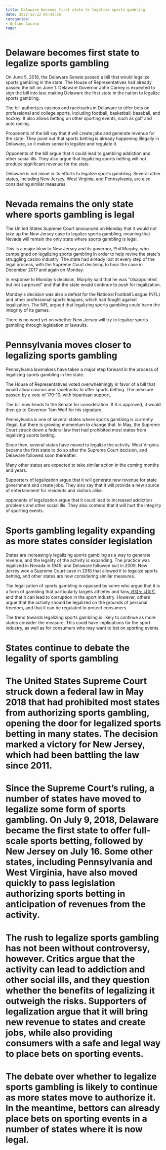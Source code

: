 ```yaml
---
title: Delaware becomes first state to legalize sports gambling
date: 2022-12-22 05:43:26
categories:
- Online Casino
tags:
---
```



#  Delaware becomes first state to legalize sports gambling

On June 5, 2018, the Delaware Senate passed a bill that would legalize sports gambling in the state. The House of Representatives had already passed the bill on June 1. Delaware Governor John Carney is expected to sign the bill into law, making Delaware the first state in the nation to legalize sports gambling.

The bill authorizes casinos and racetracks in Delaware to offer bets on professional and college sports, including football, basketball, baseball, and hockey. It also allows betting on other sporting events, such as golf and auto racing.

Proponents of the bill say that it will create jobs and generate revenue for the state. They point out that sports betting is already happening illegally in Delaware, so it makes sense to legalize and regulate it.

Opponents of the bill argue that it could lead to gambling addiction and other social ills. They also argue that legalizing sports betting will not produce significant revenue for the state.

Delaware is not alone in its efforts to legalize sports gambling. Several other states, including New Jersey, West Virginia, and Pennsylvania, are also considering similar measures.

#  Nevada remains the only state where sports gambling is legal

The United States Supreme Court announced on Monday that it would not take up the New Jersey case to legalize sports gambling, meaning that Nevada will remain the only state where sports gambling is legal.

This is a major blow to New Jersey and its governor, Phil Murphy, who campaigned on legalizing sports gambling in order to help revive the state's struggling casino industry. The state had already lost at every step of the legal process, with the Supreme Court declining to hear the case in December 2017 and again on Monday.

In response to Monday's decision, Murphy said that he was "disappointed but not surprised" and that the state would continue to push for legalization.

Monday's decision was also a defeat for the National Football League (NFL) and other professional sports leagues, which had fought against legalization. The NFL argued that legalizing sports gambling could harm the integrity of its games.

There is no word yet on whether New Jersey will try to legalize sports gambling through legislation or lawsuits.

#  Pennsylvania moves closer to legalizing sports gambling

Pennsylvania lawmakers have taken a major step forward in the process of legalizing sports gambling in the state.

The House of Representatives voted overwhelmingly in favor of a bill that would allow casinos and racetracks to offer sports betting. The measure passed by a vote of 179-10, with bipartisan support.

The bill now heads to the Senate for consideration. If it is approved, it would then go to Governor Tom Wolf for his signature.

Pennsylvania is one of several states where sports gambling is currently illegal, but there is growing momentum to change that. In May, the Supreme Court struck down a federal law that had prohibited most states from legalizing sports betting.

Since then, several states have moved to legalize the activity. West Virginia became the first state to do so after the Supreme Court decision, and Delaware followed soon thereafter.

Many other states are expected to take similar action in the coming months and years.

 Supporters of legalization argue that it will generate new revenue for state government and create jobs. They also say that it will provide a new source of entertainment for residents and visitors alike.

 opponents of legalization argue that it could lead to increased addiction problems and other social ills. They also contend that it will hurt the integrity of sporting events.

#  Sports gambling legality expanding as more states consider legislation

States are increasingly legalizing sports gambling as a way to generate revenue, and the legality of the activity is expanding. The practice was legalized in Nevada in 1949, and Delaware followed suit in 2009. New Jersey won a Supreme Court case in 2018 that allowed it to legalize sports betting, and other states are now considering similar measures.

The legalization of sports gambling is opposed by some who argue that it is a form of gambling that particularly targets athletes and fans,[카지노 사이트](https://choegocasino.com/) and that it can lead to corruption in the sport industry. However, others argue that the activity should be legalized on the grounds of personal freedom, and that it can be regulated to protect consumers.

The trend towards legalizing sports gambling is likely to continue as more states consider the measure. This could have implications for the sport industry, as well as for consumers who may want to bet on sporting events.

#  States continue to debate the legality of sports gambling

#

# The United States Supreme Court struck down a federal law in May 2018 that had prohibited most states from authorizing sports gambling, opening the door for legalized sports betting in many states. The decision marked a victory for New Jersey, which had been battling the law since 2011.

#

# Since the Supreme Court’s ruling, a number of states have moved to legalize some form of sports gambling. On July 9, 2018, Delaware became the first state to offer full-scale sports betting, followed by New Jersey on July 16. Some other states, including Pennsylvania and West Virginia, have also moved quickly to pass legislation authorizing sports betting in anticipation of revenues from the activity.

#

# The rush to legalize sports gambling has not been without controversy, however. Critics argue that the activity can lead to addiction and other social ills, and they question whether the benefits of legalizing it outweigh the risks. Supporters of legalization argue that it will bring new revenue to states and create jobs, while also providing consumers with a safe and legal way to place bets on sporting events.

#

# The debate over whether to legalize sports gambling is likely to continue as more states move to authorize it. In the meantime, bettors can already place bets on sporting events in a number of states where it is now legal.
